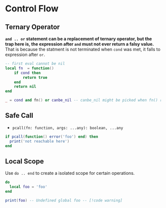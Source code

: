 # Control Flow

## Ternary Operator

**`and .. or` statement can be a replacement of ternary operator, but the trap here is, the expression after `and` must not ever return a falsy value.**
That is because the statment is not terminated when `cond` was met, it falls to expression after `or`.

```lua
-- first eval cannot be nil
local fn  = function()
    if cond then
        return true
    end
    return nil
end

_ = cond and fn() or canbe_nil -- canbe_nil might be picked when fn() returns falsy value which is unexpected
```

## Safe Call

- `pcall(fn: function, args: ...any): boolean, ...any`

```lua
if pcall(function() error('foo') end) then
  print('not reachable here')
end
```

## Local Scope

Use `do .. end` to create a isolated scope for certain operations.

```lua
do
  local foo = 'foo'
end

print(foo) -- Undefined global foo -- [!code warning]
```
